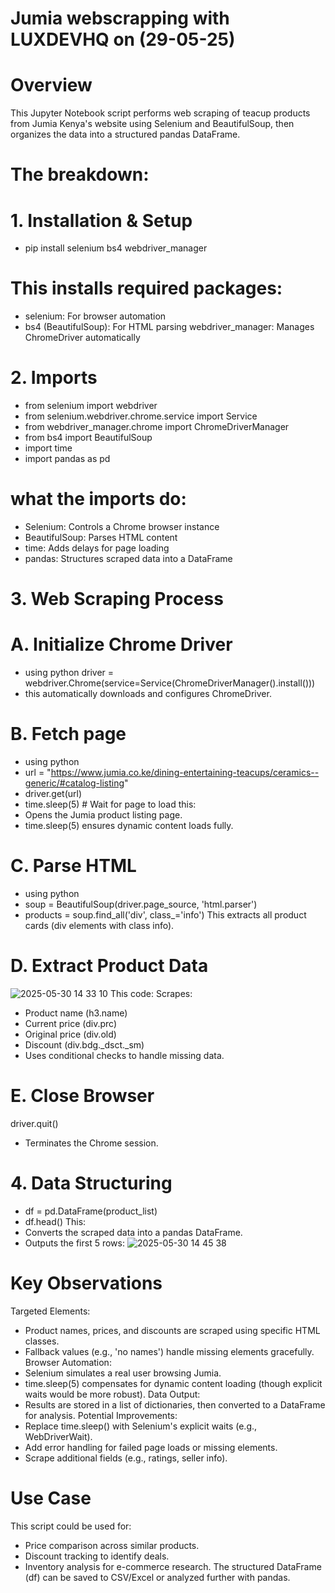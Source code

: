 # Jumia webscrapping with LUXDEVHQ on (29-05-25)
# Overview
This Jupyter Notebook script performs web scraping of teacup products from Jumia Kenya's website using Selenium and BeautifulSoup, then organizes the data into a structured pandas DataFrame.
# The breakdown:
# 1. Installation & Setup
- pip install selenium bs4 webdriver_manager
# This installs required packages:

 - selenium: For browser automation
 - bs4 (BeautifulSoup): For HTML parsing
 webdriver_manager: Manages ChromeDriver automatically

# 2. Imports
- from selenium import webdriver
- from selenium.webdriver.chrome.service import Service
- from webdriver_manager.chrome import ChromeDriverManager
- from bs4 import BeautifulSoup
- import time
- import pandas as pd
# what the imports do:
- Selenium: Controls a Chrome browser instance
- BeautifulSoup: Parses HTML content
- time: Adds delays for page loading
- pandas: Structures scraped data into a DataFrame

# 3. Web Scraping Process
# A. Initialize Chrome Driver
- using python
driver = webdriver.Chrome(service=Service(ChromeDriverManager().install()))
- this automatically downloads and configures ChromeDriver.

# B. Fetch page
   - using python
- url = "https://www.jumia.co.ke/dining-entertaining-teacups/ceramics--generic/#catalog-listing"
- driver.get(url)
- time.sleep(5)  # Wait for page to load
this:
- Opens the Jumia product listing page.
- time.sleep(5) ensures dynamic content loads fully.
# C. Parse HTML
  - using python
- soup = BeautifulSoup(driver.page_source, 'html.parser')
- products = soup.find_all('div', class_='info')
This extracts all product cards (div elements with class info).
# D. Extract Product Data
![2025-05-30 14 33 10](https://github.com/user-attachments/assets/82995f1a-f06d-47f7-a201-437ef714de01)
This code:
Scrapes:
- Product name (h3.name)
- Current price (div.prc)
- Original price (div.old)
- Discount (div.bdg._dsct._sm)
- Uses conditional checks to handle missing data.
# E. Close Browser
driver.quit()
- Terminates the Chrome session.
# 4. Data Structuring
- df = pd.DataFrame(product_list)
- df.head()
This:
- Converts the scraped data into a pandas DataFrame.
- Outputs the first 5 rows:
![2025-05-30 14 45 38](https://github.com/user-attachments/assets/fa9c7eee-555e-4110-8814-bc43f5dc6ec4)

# Key Observations
Targeted Elements:
- Product names, prices, and discounts are scraped using specific HTML classes.
- Fallback values (e.g., 'no names') handle missing elements gracefully.
Browser Automation:
- Selenium simulates a real user browsing Jumia.
- time.sleep(5) compensates for dynamic content loading (though explicit waits would be more robust).
Data Output:
- Results are stored in a list of dictionaries, then converted to a DataFrame for analysis.
Potential Improvements:
- Replace time.sleep() with Selenium's explicit waits (e.g., WebDriverWait).
- Add error handling for failed page loads or missing elements.
- Scrape additional fields (e.g., ratings, seller info).

# Use Case
This script could be used for:
- Price comparison across similar products.
- Discount tracking to identify deals.
- Inventory analysis for e-commerce research.
The structured DataFrame (df) can be saved to CSV/Excel or analyzed further with pandas.



